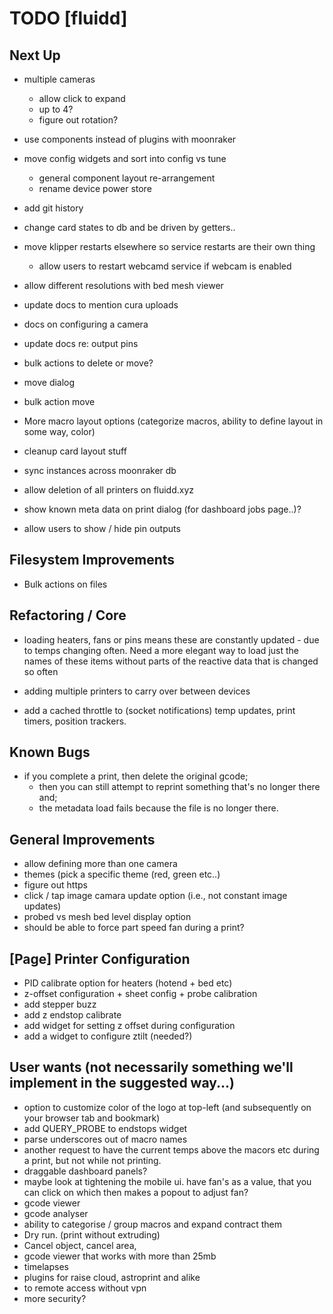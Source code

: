 # TODO [fluidd]

## Next Up

- multiple cameras
  - allow click to expand
  - up to 4?
  - figure out rotation?

- use components instead of plugins with moonraker
- move config widgets and sort into config vs tune
  - general component layout re-arrangement
  - rename device power store
- add git history
- change card states to db and be driven by getters..
- move klipper restarts elsewhere so service restarts are their own thing
  - allow users to restart webcamd service if webcam is enabled

- allow different resolutions with bed mesh viewer

- update docs to mention cura uploads
- docs on configuring a camera
- update docs re: output pins

- bulk actions to delete or move?
- move dialog
- bulk action move

- More macro layout options (categorize macros, ability to define layout in some way, color)
- cleanup card layout stuff
- sync instances across moonraker db

- allow deletion of all printers on fluidd.xyz
- show known meta data on print dialog (for dashboard jobs page..)?
- allow users to show / hide pin outputs

## Filesystem Improvements

- Bulk actions on files

## Refactoring / Core

- loading heaters, fans or pins means these are constantly updated - due to temps changing
  often. Need a more elegant way to load just the names of these items without parts of the
  reactive data that is changed so often

- adding multiple printers to carry over between devices
- add a cached throttle to (socket notifications) temp updates, print timers, position trackers.

## Known Bugs

- if you complete a print, then delete the original gcode;
  - then you can still attempt to reprint something that's no longer there and;
  - the metadata load fails because the file is no longer there.

## General Improvements

- allow defining more than one camera
- themes (pick a specific theme (red, green etc..)
- figure out https
- click / tap image camara update option (i.e., not constant image updates)
- probed vs mesh bed level display option
- should be able to force part speed fan during a print?

## [Page] Printer Configuration

- PID calibrate option for heaters (hotend + bed etc)
- z-offset configuration + sheet config + probe calibration
- add stepper buzz
- add z endstop calibrate
- add widget for setting z offset during configuration
- add a widget to configure ztilt (needed?)

## User wants (not necessarily something we'll implement in the suggested way...)

- option to customize color of the logo at top-left (and subsequently on your browser tab and bookmark)
- add QUERY_PROBE to endstops widget
- parse underscores out of macro names
- another request to have the current temps above the macors etc during a print, but not while not printing.
- draggable dashboard panels?
- maybe look at tightening the mobile ui. have fan's as a value, that you can click
  on which then makes a popout to adjust fan?
- gcode viewer
- gcode analyser
- ability to categorise / group macros and expand contract them
- Dry run. (print without extruding)
- Cancel object, cancel area,
- gcode viewer that works with more than 25mb
- timelapses
- plugins for raise cloud, astroprint and alike
- to remote access without vpn
- more security?